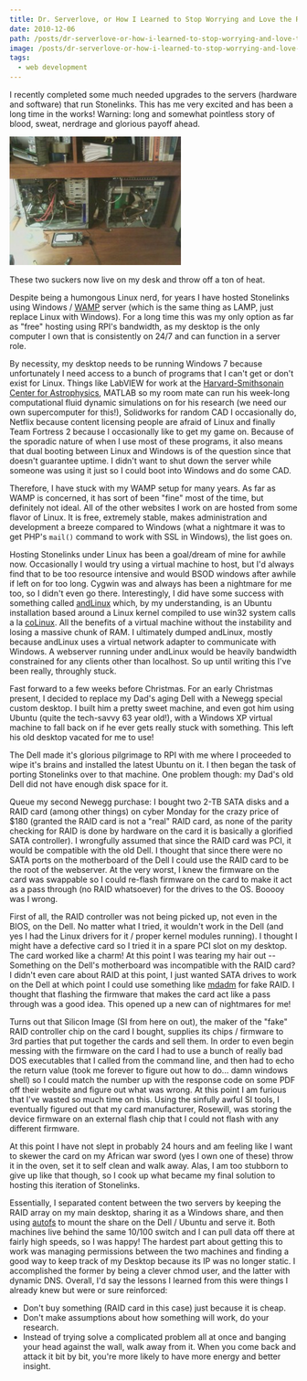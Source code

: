 ```yaml
---
title: Dr. Serverlove, or How I Learned to Stop Worrying and Love the RAID
date: 2010-12-06
path: /posts/dr-serverlove-or-how-i-learned-to-stop-worrying-and-love-the-raid/
image: /posts/dr-serverlove-or-how-i-learned-to-stop-worrying-and-love-the-raid/downsize-300x225.jpg
tags:
  - web development
---
```


I recently completed some much needed upgrades to the servers (hardware and software) that run Stonelinks. This has me very excited and has been a long time in the works! Warning: long and somewhat pointless story of blood, sweat, nerdrage and glorious payoff ahead.

![](/posts/dr-serverlove-or-how-i-learned-to-stop-worrying-and-love-the-raid/downsize-300x225.jpg)

These two suckers now live on my desk and throw off a ton of heat.

Despite being a humongous Linux nerd, for years I have hosted Stonelinks using Windows / [WAMP](http://www.wampserver.com/en/) server (which is the same thing as LAMP, just replace Linux with Windows). For a long time this was my only option as far as "free" hosting using RPI's bandwidth, as my desktop is the only computer I own that is consistently on 24/7 and can function in a server role.

By necessity, my desktop needs to be running Windows 7 because unfortunately I need access to a bunch of programs that I can't get or don't exist for Linux. Things like LabVIEW for work at the [Harvard-Smithsonain Center for Astrophysics](/projects/amf/), MATLAB so my room mate can run his week-long computational fluid dynamic simulations on for his research (we need our own supercomputer for this!), Solidworks for random CAD I occasionally do, Netflix because content licensing people are afraid of Linux and finally Team Fortress 2 because I occasionally like to get my game on. Because of the sporadic nature of when I use most of these programs, it also means that dual booting between Linux and Windows is of the question since that doesn't guarantee uptime. I didn't want to shut down the server while someone was using it just so I could boot into Windows and do some CAD.

Therefore, I have stuck with my WAMP setup for many years. As far as WAMP is concerned, it has sort of been "fine" most of the time, but definitely not ideal. All of the other websites I work on are hosted from some flavor of Linux. It is free, extremely stable, makes administration and development a breeze compared to Windows (what a nightmare it was to get PHP's `mail()` command to work with SSL in Windows), the list goes on.

Hosting Stonelinks under Linux has been a goal/dream of mine for awhile now. Occasionally I would try using a virtual machine to host, but I'd always find that to be too resource intensive and would BSOD windows after awhile if left on for too long. Cygwin was and always has been a nightmare for me too, so I didn't even go there. Interestingly, I did have some success with something called [andLinux](http://www.andlinux.org/) which, by my understanding, is an Ubuntu installation based around a Linux kernel compiled to use win32 system calls a la [coLinux](http://www.colinux.org/). All the benefits of a virtual machine without the instability and losing a massive chunk of RAM. I ultimately dumped andLinux, mostly because andLinux uses a virtual network adapter to communicate with Windows. A webserver running under andLinux would be heavily bandwidth constrained for any clients other than localhost. So up until writing this I've been really, throughly stuck.

Fast forward to a few weeks before Christmas. For an early Christmas present, I decided to replace my Dad's aging Dell with a Newegg special custom desktop. I built him a pretty sweet machine, and even got him using Ubuntu (quite the tech-savvy 63 year old!), with a Windows XP virtual machine to fall back on if he ever gets really stuck with something. This left his old desktop vacated for me to use!

The Dell made it's glorious pilgrimage to RPI with me where I proceeded to wipe it's brains and installed the latest Ubuntu on it. I then began the task of porting Stonelinks over to that machine. One problem though: my Dad's old Dell did not have enough disk space for it.

Queue my second Newegg purchase: I bought two 2-TB SATA disks and a RAID card (among other things) on cyber Monday for the crazy price of $180 (granted the RAID card is not a "real" RAID card, as none of the parity checking for RAID is done by hardware on the card it is basically a glorified SATA controller). I wrongfully assumed that since the RAID card was PCI, it would be compatible with the old Dell. I thought that since there were no SATA ports on the motherboard of the Dell I could use the RAID card to be the root of the webserver. At the very worst, I knew the firmware on the card was swappable so I could re-flash firmware on the card to make it act as a pass through (no RAID whatsoever) for the drives to the OS. Booooy was I wrong.

First of all, the RAID controller was not being picked up, not even in the BIOS, on the Dell. No matter what I tried, it wouldn't work in the Dell (and yes I had the Linux drivers for it / proper kernel modules running). I thought I might have a defective card so I tried it in a spare PCI slot on my desktop. The card worked like a charm! At this point I was tearing my hair out -- Something on the Dell's motherboard was incompatible with the RAID card? I didn't even care about RAID at this point, I just wanted SATA drives to work on the Dell at which point I could use something like [mdadm](http://en.wikipedia.org/wiki/Mdadm) for fake RAID. I thought that flashing the firmware that makes the card act like a pass through was a good idea. This opened up a new can of nightmares for me!

Turns out that Silicon Image (SI from here on out), the maker of the "fake" RAID controller chip on the card I bought, supplies its chips / firmware to 3rd parties that put together the cards and sell them. In order to even begin messing with the firmware on the card I had to use a bunch of really bad DOS executables that I called from the command line, and then had to echo the return value (took me forever to figure out how to do... damn windows shell) so I could match the number up with the response code on some PDF off their website and figure out what was wrong. At this point I am furious that I've wasted so much time on this. Using the sinfully awful SI tools, I eventually figured out that my card manufacturer, Rosewill, was storing the device firmware on an external flash chip that I could not flash with any different firmware.

At this point I have not slept in probably 24 hours and am feeling like I want to skewer the card on my African war sword (yes I own one of these) throw it in the oven, set it to self clean and walk away. Alas, I am too stubborn to give up like that though, so I cook up what became my final solution to hosting this iteration of Stonelinks.

Essentially, I separated content between the two servers by keeping the RAID array on my main desktop, sharing it as a Windows share, and then using [autofs](https://help.ubuntu.com/community/Autofs) to mount the share on the Dell / Ubuntu and serve it. Both machines live behind the same 10/100 switch and I can pull data off there at fairly high speeds, so I was happy! The hardest part about getting this to work was managing permissions between the two machines and finding a good way to keep track of my Desktop because its IP was no longer static. I accomplished the former by being a clever chmod user, and the latter with dynamic DNS. Overall, I'd say the lessons I learned from this were things I already knew but were or sure reinforced:

- Don't buy something (RAID card in this case) just because it is cheap.
- Don't make assumptions about how something will work, do your research.
- Instead of trying solve a complicated problem all at once and banging your head against the wall, walk away from it. When you come back and attack it bit by bit, you're more likely to have more energy and better insight.
